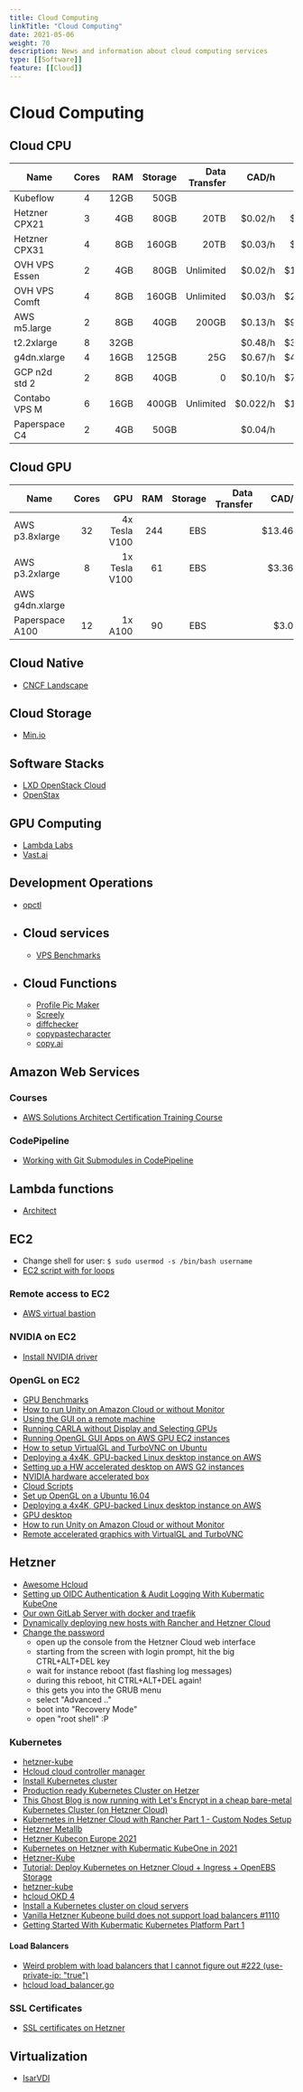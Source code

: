 ```yaml
---
title: Cloud Computing
linkTitle: "Cloud Computing"
date: 2021-05-06
weight: 70
description: News and information about cloud computing services
type: [[Software]]
feature: [[Cloud]]
---
```


# Cloud Computing

## Cloud CPU

| Name          | Cores | RAM  | Storage | Data Transfer |  CAD/h    |  CAD/m     |
|---------------|:-----:|-----:|--------:|--------------:|----------:|-----------:|
| Kubeflow      |   4   | 12GB |  50GB   |               |           |            |
| Hetzner CPX21 |   3   | 4GB  |  80GB   |     20TB      | $0.02/h   | $14.4/mth  |
| Hetzner CPX31 |   4   | 8GB  |  160GB  |     20TB      | $0.03/h   | $21.6/mth  |
| OVH VPS Essen |   2   | 4GB  |  80GB   |   Unlimited   | $0.02/h   | $14.73/mth |
| OVH VPS Comft |   4   | 8GB  |  160GB  |   Unlimited   | $0.03/h   | $29.47/mth |
| AWS m5.large  |   2   | 8GB  |  40GB   |      200GB    | $0.13/h   | $93.68/mth |
|   t2.2xlarge  |   8   | 32GB |         |               | $0.48/h   | $345.6/mth |
|  g4dn.xlarge  |   4   | 16GB |  125GB  |      25G      | $0.67/h   | $482.4/mth |
| GCP n2d std 2 |   2   | 8GB  |  40GB   |       0       | $0.10/h   | $71.93/mth |
| Contabo VPS M |   6   | 16GB |  400GB  |   Unlimited   | $0.022/h  | $15.38/mth |
| Paperspace C4 |   2   | 4GB  |   50GB  |               | $0.04/h   | $25/mth    |
## Cloud GPU

| Name            | Cores |  GPU             | RAM  | Storage | Data Transfer |  CAD/h    |  CAD/m     |
|-----------------|:-----:|-----------------:|-----:|--------:|--------------:|----------:|-----------:|
| AWS p3.8xlarge  |  32   |   4x Tesla V100  | 244  |  EBS    |               |  $13.464  | $9,694.08  |
| AWS p3.2xlarge  |   8   |   1x Tesla V100  |  61  |  EBS    |               |   $3.366  | $2,423.52  |
| AWS g4dn.xlarge |       |                  |      |         |               |           |            |
| Paperspace A100 |  12   |   1x A100        |  90  |  EBS    |               |   $3.09   | $2,224.8   |
## Cloud Native

* [CNCF Landscape](https://github.com/cncf/landscape)
## Cloud Storage

* [Min.io](https://min.io/)
## Software Stacks

* [LXD OpenStack Cloud](https://jaas.ai/openstack-lxd)
* [OpenStax](https://github.com/openstax)
## GPU Computing

* [Lambda Labs](https://lambdalabs.com/)
* [Vast.ai](https://vast.ai/)
## Development Operations

* [opctl](https://opctl.io/docs/)
- ## Cloud services
  
  * [VPS Benchmarks](https://www.vpsbenchmarks.com/)
- ## Cloud Functions
  * [Profile Pic Maker](https://pfpmaker.com/)
  * [Screely](https://www.screely.com/)
  * [diffchecker](https://www.diffchecker.com/)
  * [copypastecharacter](https://copypastecharacter.com/)
  * [copy.ai](https://www.copy.ai/)
## Amazon Web Services
### Courses

* [AWS Solutions Architect Certification Training Course](https://www.simplilearn.com/cloud-computing/aws-solution-architect-associate-training?referrer=search&tag=aws)
### CodePipeline
* [Working with Git Submodules in CodePipeline](https://medium.com/@cristiano.ventura/working-with-git-submodules-in-codepipeline-83e843e5d0a)
## Lambda functions
- [Architect](https://arc.codes/)
## EC2

* Change shell for user: `$ sudo usermod -s /bin/bash username`
* [EC2 script with for loops](https://github.com/hlupaco/aws-ec2-cmd/blob/master/ec2-cmd.sh)
### Remote access to EC2

* [AWS virtual bastion](https://github.com/akittana/aws-virtual-bastion)
### NVIDIA on EC2

* [Install NVIDIA driver](https://docs.aws.amazon.com/AWSEC2/latest/UserGuide/install-nvidia-driver.html)
### OpenGL on EC2

* [GPU Benchmarks](https://wiki.archlinux.org/index.php/Benchmarking#Graphics)
* [How to run Unity on Amazon Cloud or without Monitor](https://towardsdatascience.com/how-to-run-unity-on-amazon-cloud-or-without-monitor-3c10ce022639)
* [Using the GUI on a remote machine](https://www.scm.com/doc/Installation/Remote_GUI.html#)
* [Running CARLA without Display and Selecting GPUs](https://carla.readthedocs.io/en/latest/carla_headless/)
* [Running OpenGL GUI Apps on AWS GPU EC2 instances](https://github.com/rncry/Cookbook/blob/master/Running%20OpenGL%20GUI%20Apps%20on%20AWS%20GPU%20EC2%20instances)
* [How to setup VirtualGL and TurboVNC on Ubuntu](https://gist.github.com/cyberang3l/422a77a47bdc15a0824d5cca47e64ba2)
* [Deploying a 4x4K, GPU-backed Linux desktop instance on AWS](https://aws.amazon.com/blogs/compute/deploying-4k-gpu-backed-linux-desktop-instance-on-aws/)
* [Setting up a HW accelerated desktop on AWS G2 instances](https://medium.com/@pigiuz/setting-up-a-hw-accelerated-desktop-on-aws-g2-instances-4b58718a4541)
* [NVIDIA hardware accelerated box](https://github.com/plumbee/nvidia-hw-accelerated-box)
* [Cloud Scripts](https://github.com/agisoft-llc/cloud-scripts)
* [Set up OpenGL on a Ubuntu 16.04](https://gist.github.com/dgoguerra/0f92115664571ca2553754068be8f5c0)
* [Deploying a 4x4K, GPU-backed Linux desktop instance on AWS](https://aws.amazon.com/blogs/compute/deploying-4k-gpu-backed-linux-desktop-instance-on-aws/)
* [GPU desktop](https://github.com/rncry/gpu-desktop)
* [How to run Unity on Amazon Cloud or without Monitor](https://towardsdatascience.com/how-to-run-unity-on-amazon-cloud-or-without-monitor-3c10ce022639)
* [Remote accelerated graphics with VirtualGL and TurboVNC](https://summerofhpc.prace-ri.eu/remote-accelerated-graphics-with-virtualgl-and-turbovnc/)
## Hetzner
- [Awesome Hcloud](https://github.com/hetznercloud/awesome-hcloud)
- [Setting up OIDC Authentication & Audit Logging With Kubermatic KubeOne](https://www.kubermatic.com/blog/kubeone-oidc-authentication-audit-logging/)
- [Our own GitLab Server with docker and traefik](https://community.hetzner.com/tutorials/gitlab-server-with-docker)
- [Dynamically deploying new hosts with Rancher and Hetzner Cloud](https://www.youtube.com/watch?v=9gqpntc5SvI)
- [Change the password](https://www.reddit.com/r/hetzner/comments/i4nf71/hetzner_cloud_root_password_if_i_created_the/)
  * open up the console from the Hetzner Cloud web interface
  * starting from the screen with login prompt, hit the big CTRL+ALT+DEL key
  * wait for instance reboot (fast flashing log messages)
  * during this reboot, hit CTRL+ALT+DEL again!
  * this gets you into the GRUB menu
  * select "Advanced .."
  * boot into "Recovery Mode"
  * open "root shell" :P
### Kubernetes
- [hetzner-kube](https://github.com/xetys/hetzner-kube)
- [Hcloud cloud controller manager](https://github.com/hetznercloud/hcloud-cloud-controller-manager)
- [Install Kubernetes cluster](https://community.hetzner.com/tutorials/install-kubernetes-cluster)
- [Production ready Kubernetes Cluster on Hetzer](https://helmundwalter.de/blog/production-ready-kubernetes-cluster-on-hetzer/)
- [This Ghost Blog is now running with Let's Encrypt in a cheap bare-metal Kubernetes Cluster (on Hetzner Cloud)](https://rm3l.org/this-blog-is-now-running-in-a-bare-metal-kubernetes-cluster-this-is-what-i-did/)
- [Kubernetes in Hetzner Cloud with Rancher Part 1 - Custom Nodes Setup](https://vitobotta.com/2020/10/30/kubernetes-hetzner-cloud-rancher-custom-nodes/)
- [Hetzner Metallb](https://community.hetzner.com/tutorials/install-kubernetes-cluster)
- [Hetzner Kubecon Europe 2021](https://github.com/hetznercloud/kubecon-europe-2021)
- [Kubernetes on Hetzner with Kubermatic KubeOne in 2021](https://www.kubermatic.com/blog/kubernetes-on-hetzner-with-kubermatic-kubeone-in-2021/)
- [Hetzner-Kube](https://github.com/xetys/hetzner-kube)
- [Tutorial: Deploy Kubernetes on Hetzner Cloud + Ingress + OpenEBS Storage](http://stytex.de/blog/2018/01/29/deploy-kubernetes-hetzner-cloud-openebs/)
- [hetzner-kube](https://github.com/xetys/hetzner-kube)
- [hcloud OKD 4](https://github.com/niiku/hcloud-okd4/tree/5e163d4a84b9e00a28fd8438bf3bb878f10217e5)
- [Install a Kubernetes cluster on cloud servers](https://community.hetzner.com/tutorials/install-kubernetes-cluster)
- [Vanilla Hetzner Kubeone build does not support load balancers #1110](https://github.com/kubermatic/kubeone/issues/1110)
- [Getting Started With Kubermatic Kubernetes Platform Part 1](https://www.kubermatic.com/blog/getting-started-with-kubermatic-kubernetes-platform-part-1/)
#### Load Balancers
- [Weird problem with load balancers that I cannot figure out #222 (use-private-ip: "true")](https://github.com/hetznercloud/hcloud-cloud-controller-manager/issues/222)
- [hcloud load_balancer.go](https://github.com/hetznercloud/hcloud-cloud-controller-manager/blob/master/internal/annotation/load_balancer.go)
### SSL Certificates
* [SSL certificates on Hetzner](https://docs.hetzner.com/konsoleh/ssl/certificates)
## Virtualization

* [IsarVDI](https://isardvdi.com/)
